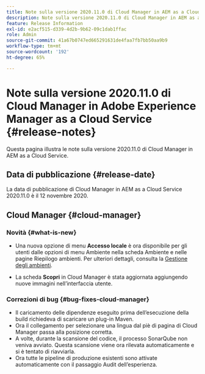 ```yaml
---
title: Note sulla versione 2020.11.0 di Cloud Manager in AEM as a Cloud Service
description: Note sulla versione 2020.11.0 di Cloud Manager in AEM as a Cloud Service
feature: Release Information
exl-id: e2acf515-d339-4d2b-9b62-09c1dab1ffac
role: Admin
source-git-commit: 41a67b0747ed665291631de4faa7fb7bb50aa9b9
workflow-type: tm+mt
source-wordcount: '192'
ht-degree: 65%

---
```


# Note sulla versione 2020.11.0 di Cloud Manager in Adobe Experience Manager as a Cloud Service {#release-notes}

Questa pagina illustra le note sulla versione 2020.11.0 di Cloud Manager in AEM as a Cloud Service.

## Data di pubblicazione {#release-date}

La data di pubblicazione di Cloud Manager in AEM as a Cloud Service 2020.11.0 è il 12 novembre 2020.

## Cloud Manager {#cloud-manager}

### Novità {#what-is-new}

* Una nuova opzione di menu **Accesso locale** è ora disponibile per gli utenti dalle opzioni di menu Ambiente nella scheda Ambiente e nelle pagine Riepilogo ambienti.
Per ulteriori dettagli, consulta la [Gestione degli ambienti](/help/implementing/cloud-manager/manage-environments.md#login-locally).

* La scheda **Scopri** in Cloud Manager è stata aggiornata aggiungendo nuove immagini nell’interfaccia utente.

### Correzioni di bug {#bug-fixes-cloud-manager}

* Il caricamento delle dipendenze eseguito prima dell’esecuzione della build richiedeva di scaricare un plug-in Maven.
* Ora il collegamento per selezionare una lingua dal piè di pagina di Cloud Manager passa alla posizione corretta.
* A volte, durante la scansione del codice, il processo SonarQube non veniva avviato. Questa scansione viene ora rilevata automaticamente e si è tentato di riavviarla.
* Ora tutte le pipeline di produzione esistenti sono attivate automaticamente con il passaggio Audit dell’esperienza.

